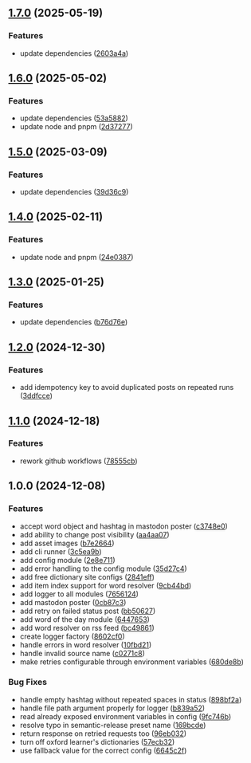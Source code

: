 ## [1.7.0](https://github.com/pcdevil/wordoftheday/compare/v1.6.0...v1.7.0) (2025-05-19)

### Features

* update dependencies ([2603a4a](https://github.com/pcdevil/wordoftheday/commit/2603a4a67baafbac4dffe976075ac349e3be8930))

## [1.6.0](https://github.com/pcdevil/wordoftheday/compare/v1.5.0...v1.6.0) (2025-05-02)

### Features

* update dependencies ([53a5882](https://github.com/pcdevil/wordoftheday/commit/53a5882379ab92640915faf5a98e836353993864))
* update node and pnpm ([2d37277](https://github.com/pcdevil/wordoftheday/commit/2d37277b679138aff5afc9e4ad492f1220fd16ed))

## [1.5.0](https://github.com/pcdevil/wordoftheday/compare/v1.4.0...v1.5.0) (2025-03-09)

### Features

* update dependencies ([39d36c9](https://github.com/pcdevil/wordoftheday/commit/39d36c9cd53e1f9d2bc0a2a91651872c255b4e0c))

## [1.4.0](https://github.com/pcdevil/wordoftheday/compare/v1.3.0...v1.4.0) (2025-02-11)

### Features

* update node and pnpm ([24e0387](https://github.com/pcdevil/wordoftheday/commit/24e03872cf273f551e6ceb0bb38a53eecc9b6c1d))

## [1.3.0](https://github.com/pcdevil/wordoftheday/compare/v1.2.0...v1.3.0) (2025-01-25)

### Features

* update dependencies ([b76d76e](https://github.com/pcdevil/wordoftheday/commit/b76d76e024bfbb2ebba8256185c9e0c6789b85ad))

## [1.2.0](https://github.com/pcdevil/wordoftheday/compare/v1.1.0...v1.2.0) (2024-12-30)

### Features

* add idempotency key to avoid duplicated posts on repeated runs ([3ddfcce](https://github.com/pcdevil/wordoftheday/commit/3ddfccec1678f261dedad4070754bdecc74e0e95))

## [1.1.0](https://github.com/pcdevil/wordoftheday/compare/v1.0.0...v1.1.0) (2024-12-18)

### Features

* rework github workflows ([78555cb](https://github.com/pcdevil/wordoftheday/commit/78555cb980e2b0df9abc7738db1a13acd22701ac))

## 1.0.0 (2024-12-08)

### Features

* accept word object and hashtag in mastodon poster ([c3748e0](https://github.com/pcdevil/wordoftheday/commit/c3748e00e1d30fda06b713011b0ba71cb493c7b0))
* add ability to change post visibility ([aa4aa07](https://github.com/pcdevil/wordoftheday/commit/aa4aa07d4b08561132935ceb195020577e0c2d9c))
* add asset images ([b7e2664](https://github.com/pcdevil/wordoftheday/commit/b7e2664ed3a18bac5f7d65bc8ec0f7c93ff8d46a))
* add cli runner ([3c5ea9b](https://github.com/pcdevil/wordoftheday/commit/3c5ea9bfc5ec990db41255193dcbd48f8acf8e4c))
* add config module ([2e8e711](https://github.com/pcdevil/wordoftheday/commit/2e8e711204c3ab6caaa9e11e92ab18fe615944ed))
* add error handling to the config module ([35d27c4](https://github.com/pcdevil/wordoftheday/commit/35d27c4014759ceae6e9d89904799aec93905df3))
* add free dictionary site configs ([2841eff](https://github.com/pcdevil/wordoftheday/commit/2841effbddc1dc388e8aae1a9ac3360bfe65007f))
* add item index support for word resolver ([9cb44bd](https://github.com/pcdevil/wordoftheday/commit/9cb44bdfdad8c56e8ab82ea4fedd92f1c59677b1))
* add logger to all modules ([7656124](https://github.com/pcdevil/wordoftheday/commit/76561248e9ca6203af97fa03b964c740e7c3aa9e))
* add mastodon poster ([0cb87c3](https://github.com/pcdevil/wordoftheday/commit/0cb87c393cac4700c041ad12e73ab1c256b813f2))
* add retry on failed status post ([bb50627](https://github.com/pcdevil/wordoftheday/commit/bb50627ff62d6224c71d28c688c55883b2b441f5))
* add word of the day module ([6447653](https://github.com/pcdevil/wordoftheday/commit/6447653d538b1ba05f085f218977e1d4a2ad2b91))
* add word resolver on rss feed ([bc49861](https://github.com/pcdevil/wordoftheday/commit/bc498618a8727c0abaf2c257a15d3bdf5c5135f3))
* create logger factory ([8602cf0](https://github.com/pcdevil/wordoftheday/commit/8602cf09ea3ab8c83a809c6d1858bbb647e9a0b6))
* handle errors in word resolver ([10fbd21](https://github.com/pcdevil/wordoftheday/commit/10fbd2104d6966555ab1381773f8a9cd27b1b4e5))
* handle invalid source name ([c0271c8](https://github.com/pcdevil/wordoftheday/commit/c0271c843f9b2016ccbe39a44134f48568dbeeaf))
* make retries configurable through environment variables ([680de8b](https://github.com/pcdevil/wordoftheday/commit/680de8bac6faeb35665d92f57759f97a3c6172ce))

### Bug Fixes

* handle empty hashtag without repeated spaces in status ([898bf2a](https://github.com/pcdevil/wordoftheday/commit/898bf2a6d8fa859f95c0eab2bf399e5a482ea2dc))
* handle file path argument properly for logger ([b839a52](https://github.com/pcdevil/wordoftheday/commit/b839a5209f7aea3be3c1f632523f25a54fcfddf6))
* read already exposed environment variables in config ([9fc746b](https://github.com/pcdevil/wordoftheday/commit/9fc746b1db59ce5ff3a334aa520d510355ddff4d))
* resolve typo in semantic-release preset name ([169bcde](https://github.com/pcdevil/wordoftheday/commit/169bcde4b9fea598e1c72208ec89e1837a56e922))
* return response on retried requests too ([96eb032](https://github.com/pcdevil/wordoftheday/commit/96eb03259b2e7721aec5aeee559153f977eb03b2))
* turn off oxford learner's dictionaries ([57ecb32](https://github.com/pcdevil/wordoftheday/commit/57ecb32cbf90a59e00ba5d770afec054e67c5c25))
* use fallback value for the correct config ([6645c2f](https://github.com/pcdevil/wordoftheday/commit/6645c2f2ce96b5792678d1b6fe24ce0c54b1912b))

